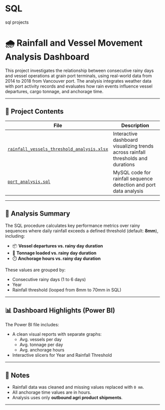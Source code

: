 # SQL
sql projects

# 🌧️ Rainfall and Vessel Movement Analysis Dashboard

This project investigates the relationship between consecutive rainy days and vessel operations at grain port terminals, using real-world data from 2014 to 2018 from Vancouver port. The analysis integrates weather data with port activity records and evaluates how rain events influence vessel departures, cargo tonnage, and anchorage time.

---

## 📁 Project Contents

| File | Description |
|------|-------------|
| [`rainfall_vessels_threshold_analysis.xlsx`](https://github.com/baharaghababaei/SQL/blob/main/docs/rainfall_vessels_threshold_analysis.xlsx) | Interactive dashboard visualizing trends across rainfall thresholds and durations|
| [`port_analysis.sql`](https://github.com/baharaghababaei/SQL/blob/main/docs/port_analysis.sql) | MySQL code for rainfall sequence detection and port data analysis |

---

## 🧠 Analysis Summary

The SQL procedure calculates key performance metrics over rainy sequences where daily rainfall exceeds a defined threshold (default: **8mm**), including:
- 📦 **Vessel departures vs. rainy day duration**
- 🚢 **Tonnage loaded vs. rainy day duration**
- ⏱️ **Anchorage hours vs. rainy day duration**

These values are grouped by:
- Consecutive rainy days (1 to 6 days)
- Year
- Rainfall threshold (looped from 8mm to 70mm in SQL)

---

## 📊 Dashboard Highlights (Power BI)

The Power BI file includes:
- A clean visual reports with separate graphs:
  - Avg. vessels per day
  - Avg. tonnage per day
  - Avg. anchorage hours
- Interactive slicers for Year and Rainfall Threshold


---


## 📌 Notes

- Rainfall data was cleaned and missing values replaced with `0 mm`.
- All anchorage time values are in hours.
- Analysis uses only **outbound agri product shipments**.

---



